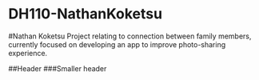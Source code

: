 # DH110-NathanKoketsu
#Nathan Koketsu
Project relating to connection between family members, currently focused on developing an app to improve photo-sharing experience.

##Header
###Smaller header
